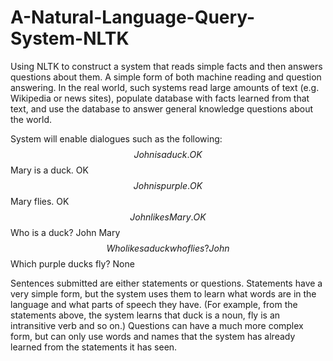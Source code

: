# A-Natural-Language-Query-System-NLTK
Using NLTK to construct a system that reads simple facts and then answers questions about them. A simple form of both machine reading and question answering. In the real world, such systems read large amounts of text (e.g. Wikipedia or news sites), populate database with facts learned from that text, and use the database to answer general knowledge questions about the world.

System will enable dialogues such as the following:
$$ John is a duck.
OK
$$ Mary is a duck.
OK
$$ John is purple.
OK
$$ Mary flies.
OK
$$ John likes Mary.
OK
$$ Who is a duck?
John Mary
$$ Who likes a duck who flies?
John
$$ Which purple ducks fly?
None

Sentences submitted are either statements or questions. Statements have
a very simple form, but the system uses them to learn what words are in the language
and what parts of speech they have. (For example, from the statements above, the
system learns that duck is a noun, fly is an intransitive verb and so on.) Questions can
have a much more complex form, but can only use words and names that the system
has already learned from the statements it has seen.
